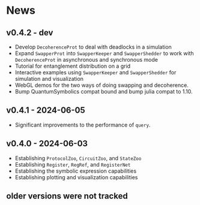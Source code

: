 # News


## v0.4.2 - dev
- Develop `DecoherenceProt` to deal with deadlocks in a simulation
- Expand `SwapperProt` into `SwapperKeeper` and `SwapperShedder` to work with `DecoherenceProt` in asynchronous and synchronous mode
- Tutorial for entanglement distribution on a grid
- Interactive examples using `SwapperKeeper` and `SwapperShedder` for simulation and visualization
- WebGL demos for the two ways of doing swapping and decoherence.
- Bump QuantumSymbolics compat bound and bump julia compat to 1.10.

## v0.4.1 - 2024-06-05

- Significant improvements to the performance of `query`.

## v0.4.0 - 2024-06-03

- Establishing `ProtocolZoo`, `CircuitZoo`, and `StateZoo`
- Establishing `Register`, `RegRef`, and `RegisterNet`
- Establishing the symbolic expression capabilities
- Establishing plotting and visualization capabilities

## older versions were not tracked